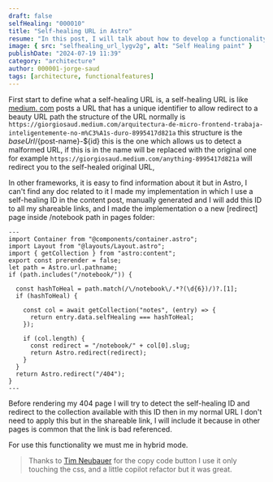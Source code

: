 ```yaml
---
draft: false
selfHealing: "000010"
title: "Self-healing URL in Astro"
resume: "In this post, I will talk about how to develop a functionality of self-healing URL in Astro project with a simple approach "
image: { src: "selfhealing_url_lygv2g", alt: "Self Healing paint" }
publishDate: "2024-07-19 11:39"
category: "architecture"
author: 000001-jorge-saud
tags: [architecture, functionalfeatures]
---
```


First start to define what a self-healing URL is, a self-healing URL is like [medium. com](https://giorgiosaud.medium.com) posts a URL that has a unique identifier to allow redirect to a beauty URL path the structure of the URL normally is `https://giorgiosaud.medium.com/arquitectura-de-micro-frontend-trabaja-inteligentemente-no-m%C3%A1s-duro-8995417d821a` this structure is the ${baseUrl}/${post-name}-${id} this is the one which allows us to detect a malformed URL, if this is in the name will be replaced with the original one for example `https://giorgiosaud.medium.com/anything-8995417d821a` will redirect you to the self-healed original URL,

In other frameworks, it is easy to find information about it but in Astro, I can't find any doc related to it I made my implementation in which I use a self-healing ID in the content post, manually generated and I will add this ID to all my shareable links, and I made the implementation o a new [redirect] page inside /notebook path in pages folder:

```astro
---
import Container from "@components/container.astro";
import Layout from "@layouts/Layout.astro";
import { getCollection } from "astro:content";
export const prerender = false;
let path = Astro.url.pathname;
if (path.includes("/notebook/")) {

  const hashToHeal = path.match(/\/notebook\/.*?(\d{6})/)?.[1];
  if (hashToHeal) {

    const col = await getCollection("notes", (entry) => {
      return entry.data.selfHealing === hashToHeal;
    });

    if (col.length) {
      const redirect = "/notebook/" + col[0].slug;
      return Astro.redirect(redirect);
    }
  }
  return Astro.redirect("/404");
}
---
```

Before rendering my 404 page I will try to detect the self-healing ID and redirect to the collection available with this ID then in my normal URL I don't need to apply this but in the shareable link, I will include it because in other pages is common that the link is bad referenced.

For use this functionality we must me in hybrid mode.

> Thanks to [Tim Neubauer](https://timneubauer.dev/blog/copy-code-button-in-astro/) for the copy code button I use it only touching the css, and a little copilot refactor but it was great.
